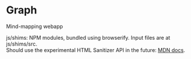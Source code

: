 # Graph
Mind-mapping webapp

js/shims: NPM modules, bundled using browserify. Input files are at js/shims/src.  
Should use the experimental HTML Sanitizer API in the future: [MDN docs](https://developer.mozilla.org/en-US/docs/Web/API/HTML_Sanitizer_API).